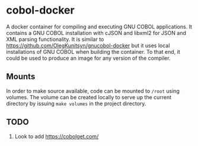 # cobol-docker

A docker container for compiling and executing GNU COBOL applications.  It contains a GNU COBOL installation with cJSON and libxml2 for JSON and XML parsing functionality.  It is similar to https://github.com/OlegKunitsyn/gnucobol-docker but it uses local installations of GNU COBOL when building the container.  To that end, it could be used to produce an image for any version of the compiler.

## Mounts

In order to make source available, code can be mounted to `/root` using volumes.  The volume can be created locally to serve up the current directory by issuing `make volumes` in the project directory.

## TODO

1. Look to add https://cobolget.com/ 